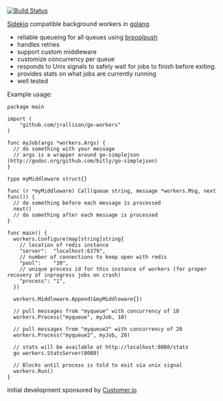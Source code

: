 [![Build Status](https://travis-ci.org/jrallison/go-workers.png)](https://travis-ci.org/jrallison/go-workers)

[Sidekiq](http://sidekiq.org/) compatible
background workers in [golang](http://golang.org/).

* reliable queueing for all queues using [brpoplpush](http://redis.io/commands/brpoplpush)
* handles retries
* support custom middleware
* customize concurrency per queue
* responds to Unix signals to safely wait for jobs to finish before exiting.
* provides stats on what jobs are currently running
* well tested

Example usage:

    package main
    
    import (
    	"github.com/jrallison/go-workers"
    )
    
    func myJob(args *workers.Args) {
      // do something with your message
      // args is a wrapper around go-simplejson (http://godoc.org/github.com/bitly/go-simplejson)
    }
    
    type myMiddleware struct{}

    func (r *myMiddleware) Call(queue string, message *workers.Msg, next func()) {
      // do something before each message is processed
      next()
      // do something after each message is processed
    }
    
    func main() {
      workers.Configure(map[string]string{
        // location of redis instance
        "server":  "localhost:6379",
        // number of connections to keep open with redis
        "pool":    "30",
        // unique process id for this instance of workers (for proper recovery of inprogress jobs on crash)
        "process": "1",
      })
      
      workers.Middleware.Append(&myMiddleware{})

      // pull messages from "myqueue" with concurrency of 10
      workers.Process("myqueue", myJob, 10)
      
      // pull messages from "myqueue2" with concurrency of 20
      workers.Process("myqueue2", myJob, 20)

      // stats will be available at http://localhost:8080/stats
      go workers.StatsServer(8080)

      // Blocks until process is told to exit via unix signal
      workers.Run()
    }
    
Initial development sponsored by [Customer.io](http://customer.io)
